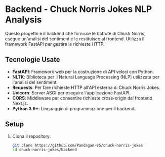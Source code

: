 # Backend - Chuck Norris Jokes NLP Analysis

Questo progetto è il backend che fornisce le battute di Chuck Norris, esegue un'analisi del sentiment e le restituisce al frontend. Utilizza il framework FastAPI per gestire le richieste HTTP.

## Tecnologie Usate

- **FastAPI**: Framework web per la costruzione di API veloci con Python.
- **NLTK**: Biblioteca per il Natural Language Processing (NLP) utilizzata per l'analisi del sentiment.
- **Requests**: Per fare richieste HTTP all'API esterna di Chuck Norris Jokes.
- **Uvicorn**: Server ASGI per eseguire l'applicazione FastAPI.
- **CORS**: Middleware per consentire richieste cross-origin dal frontend Next.js.
- **Python 3.9+**: Linguaggio di programmazione per il backend.

## Setup

1. Clona il repository:

   ```bash
   git clone https://github.com/Pandagan-85/chuck-norris-jokes
   cd chuck-norris-jokes/backend
   ```
